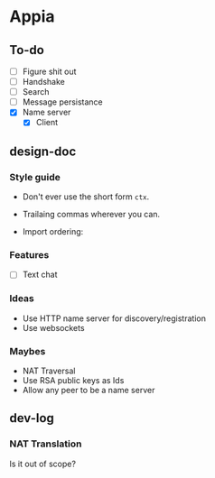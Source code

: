 # Appia

## To-do

- [ ] Figure shit out
- [ ] Handshake
- [ ] Search
- [ ] Message persistance
- [x] Name server
  - [x] Client

## design-doc

### Style guide

- Don't ever use the short form `ctx`.
- Trailaing commas wherever you can.
- Import ordering:

    <std imports>

    <package imports>

    <relative imports>

### Features

- [ ] Text chat

### Ideas

- Use HTTP name server for discovery/registration
- Use websockets

### Maybes

- NAT Traversal
- Use RSA public keys as Ids
- Allow any peer to be a name server

## dev-log

### NAT Translation

Is it out of scope?
